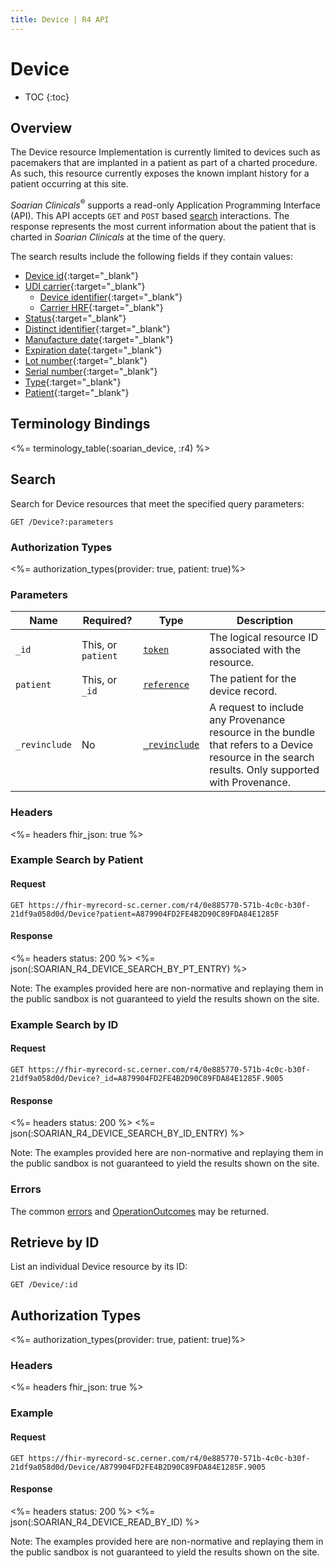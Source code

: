 ```yaml
---
title: Device | R4 API
---
```


# Device

* TOC
{:toc}

## Overview

The Device resource Implementation is currently limited to devices such as pacemakers that are implanted in a patient as part of a charted procedure. As such, this resource currently exposes the known implant history for a patient occurring at this site. 

_Soarian Clinicals_<sup>®</sup> supports a read-only Application Programming Interface (API). This API accepts `GET` and `POST` based [search] interactions. The response represents the most current information about the patient that is charted in _Soarian Clinicals_ at the time of the query. 

The search results include the following fields if they contain values:

* [Device id](https://hl7.org/fhir/r4/device-definitions.html#Device.id){:target="_blank"}
* [UDI carrier](https://hl7.org/fhir/r4/device-definitions.html#Device.udiCarrier){:target="_blank"}
  * [Device identifier](https://hl7.org/fhir/r4/device-definitions.html#Device.udiCarrier.deviceIdentifier){:target="_blank"}
  * [Carrier HRF](https://hl7.org/fhir/r4/device-definitions.html#Device.udiCarrier.carrierHRF){:target="_blank"}
* [Status](https://hl7.org/fhir/r4/device-definitions.html#Device.status){:target="_blank"}
* [Distinct identifier](https://hl7.org/fhir/r4/device-definitions.html#Device.distinctIdentifier){:target="_blank"}
* [Manufacture date](https://hl7.org/fhir/r4/device-definitions.html#Device.manufactureDate){:target="_blank"}
* [Expiration date](https://hl7.org/fhir/r4/device-definitions.html#Device.expirationDate){:target="_blank"}
* [Lot number](https://hl7.org/fhir/r4/device-definitions.html#Device.lotNumber){:target="_blank"}
* [Serial number](https://hl7.org/fhir/r4/device-definitions.html#Device.serialNumber){:target="_blank"}
* [Type](https://hl7.org/fhir/r4/device-definitions.html#Device.type){:target="_blank"}
* [Patient](https://hl7.org/fhir/r4/device-definitions.html#Device.patient){:target="_blank"}

## Terminology Bindings

<%= terminology_table(:soarian_device, :r4) %>

## Search

Search for Device resources that meet the specified query parameters:

    GET /Device?:parameters

### Authorization Types

<%= authorization_types(provider: true, patient: true)%>

### Parameters

 Name           | Required?          | Type            | Description
----------------|--------------------|-----------------|------------------------------------------------------------------------
 `_id`          | This, or `patient` | [`token`]       | The logical resource ID associated with the resource.
 `patient`      | This, or `_id`     | [`reference`]   | The patient for the device record.
 `_revinclude`  | No                 | [`_revinclude`] | A request to include any Provenance resource in the bundle that refers to a Device resource in the search results. Only supported with Provenance.

### Headers

<%= headers fhir_json: true %>

### Example Search by Patient

#### Request

    GET https://fhir-myrecord-sc.cerner.com/r4/0e885770-571b-4c0c-b30f-21df9a058d0d/Device?patient=A879904FD2FE4B2D90C89FDA84E1285F

#### Response

<%= headers status: 200 %>
<%= json(:SOARIAN_R4_DEVICE_SEARCH_BY_PT_ENTRY) %>

Note: The examples provided here are non-normative and replaying them in the public sandbox is not guaranteed to yield the results shown on the site.

### Example Search by ID

#### Request

    GET https://fhir-myrecord-sc.cerner.com/r4/0e885770-571b-4c0c-b30f-21df9a058d0d/Device?_id=A879904FD2FE4B2D90C89FDA84E1285F.9005

#### Response

<%= headers status: 200 %>
<%= json(:SOARIAN_R4_DEVICE_SEARCH_BY_ID_ENTRY) %>

Note: The examples provided here are non-normative and replaying them in the public sandbox is not guaranteed to yield the results shown on the site.


### Errors

The common [errors] and [OperationOutcomes](https://www.hl7.org/fhir/r4/operationoutcome.html) may be returned.

## Retrieve by ID

List an individual Device resource by its ID:

    GET /Device/:id


## Authorization Types

<%= authorization_types(provider: true, patient: true)%>

### Headers

<%= headers fhir_json: true %>

### Example

#### Request

    GET https://fhir-myrecord-sc.cerner.com/r4/0e885770-571b-4c0c-b30f-21df9a058d0d/Device/A879904FD2FE4B2D90C89FDA84E1285F.9005

#### Response

<%= headers status: 200 %>
<%= json(:SOARIAN_R4_DEVICE_READ_BY_ID) %>

Note: The examples provided here are non-normative and replaying them in the public sandbox is not guaranteed to yield the results shown on the site.


[`reference`]: https://hl7.org/fhir/r4/search.html#reference
[`token`]: https://hl7.org/fhir/r4/search.html#token
[`_revinclude`]: https://www.hl7.org/fhir/search.html#revinclude
[errors]: ../../#client-errors
[OperationOutcomes]: https://www.hl7.org/fhir/r4/operationoutcome.html
[search]: https://www.hl7.org/fhir/http.html#search